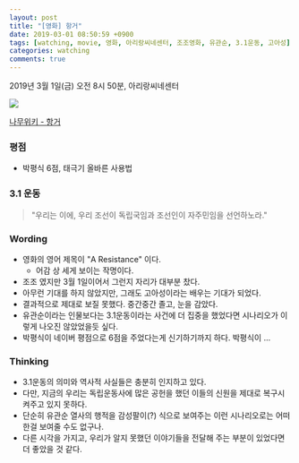 ```yaml
---
layout: post
title: "[영화] 항거"
date: 2019-03-01 08:50:59 +0900
tags: [watching, movie, 영화, 아리랑씨네센터, 조조영화, 유관순, 3.1운동, 고아성]
categories: watching
comments: true
---
```


2019년 3월 1일(금) 오전 8시 50분, 아리랑씨네센터

![](https://movie-phinf.pstatic.net/20190207_119/1549515732449nv5tM_JPEG/movie_image.jpg)

[나무위키 - 항거](https://namu.wiki/w/%ED%95%AD%EA%B1%B0:%20%EC%9C%A0%EA%B4%80%EC%88%9C%20%EC%9D%B4%EC%95%BC%EA%B8%B0?from=%ED%95%AD%EA%B1%B0%3A%EC%9C%A0%EA%B4%80%EC%88%9C%20%EC%9D%B4%EC%95%BC%EA%B8%B0)


### 평점
* 박평식 6점, 태극기 올바른 사용법

### 3.1 운동
> "우리는 이에, 우리 조선이 독립국임과 조선인이 자주민임을 선언하노라."

### Wording
* 영화의 영어 제목이 "A Resistance" 이다. 
  * 어감 상 세게 보이는 작명이다.
* 조조 였지만 3월 1일이어서 그런지 자리가 대부분 찼다. 
* 아무런 기대를 하지 않았지만, 그래도 고아성이라는 배우는 기대가 되었다.
* 결과적으로 제대로 보질 못했다. 중간중간 졸고, 눈을 감았다.
* 유관순이라는 인물보다는 3.1운동이라는 사건에 더 집중을 했었다면 시나리오가 이렇게 나오진 않았었을듯 싶다.
* 박평식이 네이버 평점으로 6점을 주었다는게 신기하기까지 하다. 박평식이 ...

### Thinking
* 3.1운동의 의미와 역사적 사실들은 충분히 인지하고 있다. 
* 다만, 지금의 우리는 독립운동사에 많은 공헌을 했던 이들의 신원을 제대로 복구시켜주고 있지 못하다. 
* 단순히 유관순 열사의 행적을 감성팔이(?) 식으로 보여주는 이런 시나리오로는 어떠한걸 보여줄 수도 없구나. 
* 다른 시각을 가지고, 우리가 알지 못했던 이야기들을 전달해 주는 부분이 있었다면 더 좋았을 것 같다.
